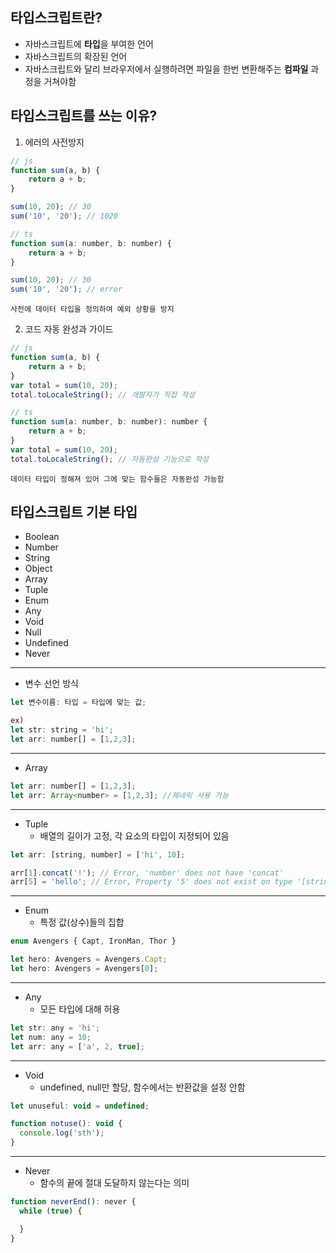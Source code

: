 ## 타입스크립트란?

- 자바스크립트에 **타입**을 부여한 언어
- 자바스크립트의 확장된 언어
- 자바스크립트와 달리 브라우저에서 실행하려면 파일을 한번 변환해주는 **컴파일** 과정을 거쳐야함
  
## 타입스크립트를 쓰는 이유?

1. 에러의 사전방지
```js
// js
function sum(a, b) {
    return a + b;
}

sum(10, 20); // 30
sum('10', '20'); // 1020

// ts
function sum(a: number, b: number) {
    return a + b;
}

sum(10, 20); // 30
sum('10', '20'); // error
```
    사전에 데이터 타입을 정의하여 예외 상황을 방지

2. 코드 자동 완성과 가이드
```js
// js
function sum(a, b) {
    return a + b;
}
var total = sum(10, 20);
total.toLocaleString(); // 개발자가 직접 작성

// ts
function sum(a: number, b: number): number {
    return a + b;
}
var total = sum(10, 20);
total.toLocaleString(); // 자동완성 기능으로 작성
```
    
    데이터 타입이 정해져 있어 그에 맞는 함수들은 자동완성 가능함

## 타입스크립트 기본 타입
- Boolean
- Number
- String
- Object
- Array
- Tuple
- Enum
- Any
- Void
- Null
- Undefined
- Never

---

- 변수 선언 방식
```js
let 변수이름: 타입 = 타입에 맞는 값;

ex)
let str: string = 'hi';
let arr: number[] = [1,2,3];
```

---

- Array
```js
let arr: number[] = [1,2,3];
let arr: Array<number> = [1,2,3]; //제네릭 사용 가능
```
---
- Tuple  
  - 배열의 길이가 고정, 각 요소의 타입이 지정되어 있음
```js
let arr: [string, number] = ['hi', 10];

arr[1].concat('!'); // Error, 'number' does not have 'concat'
arr[5] = 'hello'; // Error, Property '5' does not exist on type '[string, number]'.
```
---
- Enum
  - 특정 값(상수)들의 집합
```js
enum Avengers { Capt, IronMan, Thor }

let hero: Avengers = Avengers.Capt;
let hero: Avengers = Avengers[0];
```
---
- Any
    - 모든 타입에 대해 허용
```js
let str: any = 'hi';
let num: any = 10;
let arr: any = ['a', 2, true];
```
---
- Void
  - undefined, null만 할당, 함수에서는 반환값을 설정 안함
```js
let unuseful: void = undefined;

function notuse(): void {
  console.log('sth');
}
```
---
- Never
  - 함수의 끝에 절대 도달하지 않는다는 의미
```js
function neverEnd(): never {
  while (true) {

  }
}
```